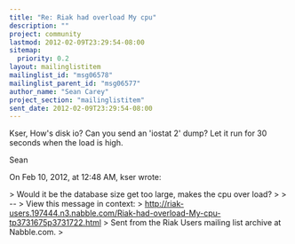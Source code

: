 ```yaml
---
title: "Re: Riak had overload My cpu"
description: ""
project: community
lastmod: 2012-02-09T23:29:54-08:00
sitemap:
  priority: 0.2
layout: mailinglistitem
mailinglist_id: "msg06578"
mailinglist_parent_id: "msg06577"
author_name: "Sean Carey"
project_section: "mailinglistitem"
sent_date: 2012-02-09T23:29:54-08:00
---
```



Kser,
How's disk io? Can you send an
'iostat 2' dump? Let it run for 30 seconds when the load is high.

Sean

On Feb 10, 2012, at 12:48 AM, kser  wrote:

&gt; Would it be the database size get too large, makes the cpu over load?
&gt;
&gt; --
&gt; View this message in context: 
&gt; http://riak-users.197444.n3.nabble.com/Riak-had-overload-My-cpu-tp3731675p3731722.html
&gt; Sent from the Riak Users mailing list archive at Nabble.com.
&gt;

